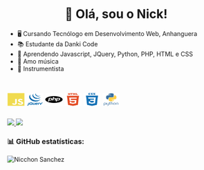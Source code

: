 <h1 align = "center">👋 Olá, sou o Nick!</h1>
  
- 🖥️ Cursando Tecnólogo em Desenvolvimento Web, Anhanguera
- 📚 Estudante da Danki Code
- 🌱 Aprendendo Javascript, JQuery, Python, PHP, HTML e CSS
- 🎵 Amo música
- 🎸 Instrumentista

<div style="display: inline_block"><br>
  <div style="display: inline_block">
    <br>
    <img align="center" alt="Nick-Js" height="30" width="40" src="https://raw.githubusercontent.com/devicons/devicon/master/icons/javascript/javascript-plain.svg">
    <img align="center" alt="Nick-JQuery" height="30" width="40" src="https://raw.githubusercontent.com/devicons/devicon/master/icons/jquery/jquery-plain-wordmark.svg">
    <img align="center" alt="Nick-PHP" height="30" width="40" src="https://raw.githubusercontent.com/devicons/devicon/master/icons/php/php-plain.svg">
    <img align="center" alt="Nick-HTML" height="30" width="40" src="https://raw.githubusercontent.com/devicons/devicon/master/icons/html5/html5-plain-wordmark.svg">
    <img align="center" alt="Nick-CSS" height="30" width="40" src="https://raw.githubusercontent.com/devicons/devicon/master/icons/css3/css3-plain-wordmark.svg">
    <img align="center" alt="Nick-Python" height="30" width="40" src="https://raw.githubusercontent.com/devicons/devicon/master/icons/python/python-original-wordmark.svg">
    <br>
    </div>
</div>

  ##
 
<div> 
    <a href="https://www.instagram.com/nicchon.sanchez/" target="_blank">
        <img src="https://img.shields.io/badge/-Instagram-%061e4ef0?style=for-the-badge&logo=instagram&logoColor=white" target="_blank">
    </a>
    <a href="mailto:contato@nicchon.com" target="_blank">
        <img src="https://img.shields.io/badge/-Email-%23333?style=for-the-badge&logo=/e/&logoColor=white" target="_blank">
    </a>
</div>

### 📊 GitHub estatísticas:
<p> <img align = "left" src = "https://github-readme-stats.vercel.app/api/top-langs?username=nicchonsanchez&show_icons=true&locale=en&layout=compact" alt = "Nicchon Sanchez" /> </p>
<br><br>